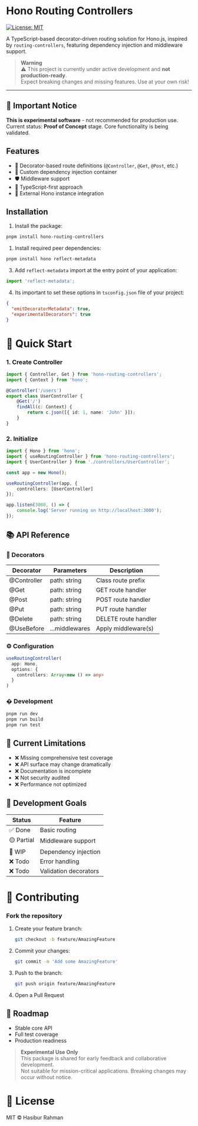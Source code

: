 # Hono Routing Controllers

[![License: MIT](https://img.shields.io/badge/License-MIT-blue.svg)](https://opensource.org/licenses/MIT)

A TypeScript-based decorator-driven routing solution for Hono.js, inspired by `routing-controllers`, featuring dependency injection and middleware support.

> **Warning**  
> ⚠️ This project is currently under active development and **not production-ready**.  
> Expect breaking changes and missing features. Use at your own risk!

---

## 🚨 Important Notice

**This is experimental software** - not recommended for production use.  
Current status: **Proof of Concept** stage. Core functionality is being validated.

## Features

- 🎯 Decorator-based route definitions (`@Controller`, `@Get`, `@Post`, etc.)
- 💉 Custom dependency injection container
- 🛡️ Middleware support
- 📜 TypeScript-first approach
- 🔌 External Hono instance integration

## Installation

1. Install the package:
```bash
pnpm install hono-routing-controllers
```

1. Install required peer dependencies:
```bash
pnpm install hono reflect-metadata
```

3. Add `reflect-metadata` import at the entry point of your application:
```typescript
import 'reflect-metadata';
```

4. Its important to set these options in `tsconfig.json` file of your project:
```json
{
  "emitDecoratorMetadata": true,
  "experimentalDecorators": true
}
```

# 🚀 Quick Start

### 1. Create Controller

```typescript
import { Controller, Get } from 'hono-routing-controllers';
import { Context } from 'hono';

@Controller('/users')
export class UserController {
    @Get('/')
    findAll(c: Context) {
        return c.json([{ id: 1, name: 'John' }]);
    }
}
```

### 2. Initialize

```typescript
import { Hono } from 'hono';
import { useRoutingController } from 'hono-routing-controllers';
import { UserController } from './controllers/UserController';

const app = new Hono();

useRoutingController(app, {
    controllers: [UserController]
});

app.listen(3000, () => {
    console.log('Server running on http://localhost:3000');
});
```

## 📚 API Reference
### 🎨 Decorators

| Decorator   | Parameters       | Description            |
|-------------|------------------|------------------------|
| @Controller | path: string     | Class route prefix     |
| @Get        | path: string     | GET route handler      |
| @Post       | path: string     | POST route handler     |
| @Put        | path: string     | PUT route handler      |
| @Delete     | path: string     | DELETE route handler   |
| @UseBefore  | ...middlewares   | Apply middleware(s)    |

### ⚙ Configuration

```typescript
useRoutingController(
  app: Hono, 
  options: {
    controllers: Array<new () => any>
  }
)
```

### � Development

```bash
pnpm run dev
pnpm run build
pnpm run test
```

## 🛑 Current Limitations
- ❌ Missing comprehensive test coverage
- ❌ API surface may change dramatically
- ❌ Documentation is incomplete
- ❌ Not security audited
- ❌ Performance not optimized

## 🧪 Development Goals
| Status | Feature                  |
|--------|--------------------------|
| ✅ Done | Basic routing            |
| 🟡 Partial | Middleware support    |
| 🚧 WIP | Dependency injection      |
| ❌ Todo | Error handling           |
| ❌ Todo | Validation decorators    |

# 🤝 Contributing
### Fork the repository

1. Create your feature branch:
    ```bash
    git checkout -b feature/AmazingFeature
    ```

2. Commit your changes:
    ```bash
    git commit -m 'Add some AmazingFeature'
    ```

3. Push to the branch:
    ```bash
    git push origin feature/AmazingFeature
    ```

4. Open a Pull Request

## 📅 Roadmap
- Stable core API 
- Full test coverage 
- Production readiness

> **Experimental Use Only**  
> This package is shared for early feedback and collaborative development.  
> Not suitable for mission-critical applications. Breaking changes may occur without notice.

# 📄 License
MIT © Hasibur Rahman